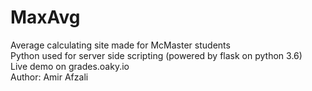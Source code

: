 <h1>MaxAvg</h1>
Average calculating site made for McMaster students <br />
Python used for server side scripting (powered by flask on python 3.6) <br />
Live demo on grades.oaky.io <br />
Author: Amir Afzali
